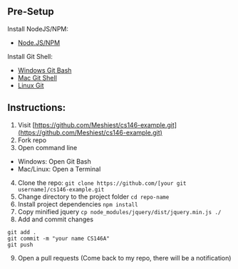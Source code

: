 ## Pre-Setup

Install NodeJS/NPM:
* [Node.JS/NPM](https://nodejs.org/en/)

Install Git Shell:
* [Windows Git Bash](https://git-for-windows.github.io/)
* [Mac Git Shell](https://git-scm.com/download/mac)
* [Linux Git](https://git-scm.com/book/en/v2/Getting-Started-Installing-Git)

## Instructions:

1. Visit [https://github.com/Meshiest/cs146-example.git](https://github.com/Meshiest/cs146-example.git)
2. Fork repo
3. Open command line
  * Windows: Open Git Bash
  * Mac/Linux: Open a Terminal
4. Clone the repo:
  `git clone https://github.com/[your git username]/cs146-example.git`
5. Change directory to the project folder
  `cd repo-name`
6. Install project dependencies
  `npm install`
7. Copy minified jquery
  `cp node_modules/jquery/dist/jquery.min.js ./`
8. Add and commit changes
  ```
git add .
git commit -m "your name CS146A"
git push
  ```
9. Open a pull requests (Come back to my repo, there will be a notification)